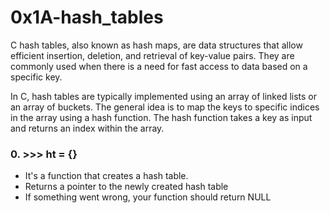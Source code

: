 # 0x1A-hash_tables
C hash tables, also known as hash maps, are data structures that allow efficient insertion, deletion, and retrieval of key-value pairs. They are commonly used when there is a need for fast access to data based on a specific key.

In C, hash tables are typically implemented using an array of linked lists or an array of buckets. The general idea is to map the keys to specific indices in the array using a hash function. The hash function takes a key as input and returns an index within the array.

### 0. >>> ht = {}
- It's a function that creates a hash table.
 - Returns a pointer to the newly created hash table
 - If something went wrong, your function should return NULL
